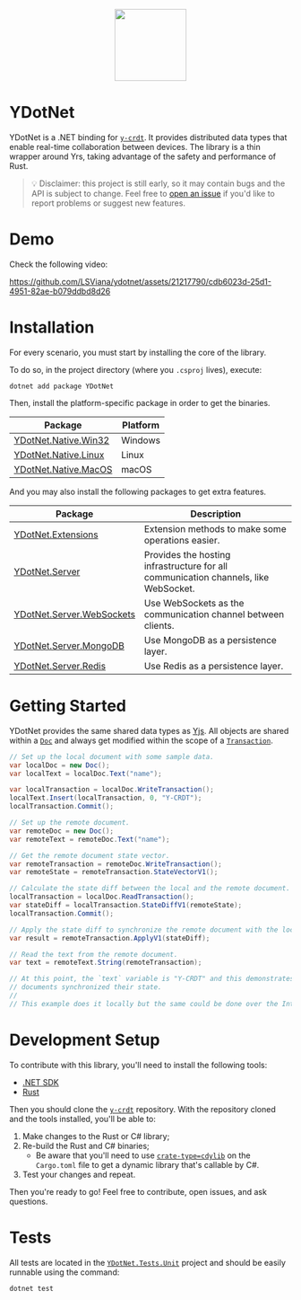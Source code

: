 <p align="center">
  <img width="128" height="128" src="https://github.com/LSViana/ydotnet/assets/21217790/51be1008-7bac-4bb0-b5bb-d4c9f5ab6d7d" />
</p>

# YDotNet

YDotNet is a .NET binding for [`y-crdt`](https://github.com/y-crdt/ypy). It provides distributed data types that enable
real-time collaboration between devices. The library is a thin wrapper around Yrs, taking advantage of the safety and performance of Rust.

> 💡 Disclaimer: this project is still early, so it may contain bugs and the API is subject to change. Feel free to
> [open an issue](https://github.com/LSViana/ydotnet/issues/new) if you'd like to report problems or suggest new features.

# Demo

Check the following video:

https://github.com/LSViana/ydotnet/assets/21217790/cdb6023d-25d1-4951-82ae-b079ddbd8d26

# Installation

For every scenario, you must start by installing the core of the library.

To do so, in the project directory (where you `.csproj` lives), execute:

```shell
dotnet add package YDotNet
```

Then, install the platform-specific package in order to get the binaries.

| Package                                                                     | Platform |
|-----------------------------------------------------------------------------|----------|
| [YDotNet.Native.Win32](https://www.nuget.org/packages/YDotNet.Native.Win32) | Windows  |
| [YDotNet.Native.Linux](https://www.nuget.org/packages/YDotNet.Native.Linux) | Linux    |
| [YDotNet.Native.MacOS](https://www.nuget.org/packages/YDotNet.Native.MacOS) | macOS    |

And you may also install the following packages to get extra features.

| Package                                                                               | Description                                                                         |
|---------------------------------------------------------------------------------------|-------------------------------------------------------------------------------------|
| [YDotNet.Extensions](https://www.nuget.org/packages/YDotNet.Extensions)               | Extension methods to make some operations easier.                                   |
| [YDotNet.Server](https://www.nuget.org/packages/YDotNet.Server)                       | Provides the hosting infrastructure for all communication channels, like WebSocket. |
| [YDotNet.Server.WebSockets](https://www.nuget.org/packages/YDotNet.Server.WebSockets) | Use WebSockets as the communication channel between clients.                        |
| [YDotNet.Server.MongoDB](https://www.nuget.org/packages/YDotNet.Server.MongoDB)       | Use MongoDB as a persistence layer.                                                 |
| [YDotNet.Server.Redis](https://www.nuget.org/packages/YDotNet.Server.Redis)           | Use Redis as a persistence layer.                                                   |

# Getting Started

YDotNet provides the same shared data types as [Yjs](https://docs.yjs.dev/). All objects are shared within a
[`Doc`](https://github.com/LSViana/ydotnet/blob/5c51f761f608d03fc88edaaf31aee4608afe0d3e/YDotNet/Document/Doc.cs) and always get modified within
the scope of a [`Transaction`](https://github.com/LSViana/ydotnet/blob/5c51f761f608d03fc88edaaf31aee4608afe0d3e/YDotNet/Document/Transactions/Transaction.cs).

```csharp
// Set up the local document with some sample data.
var localDoc = new Doc();
var localText = localDoc.Text("name");

var localTransaction = localDoc.WriteTransaction();
localText.Insert(localTransaction, 0, "Y-CRDT");
localTransaction.Commit();

// Set up the remote document.
var remoteDoc = new Doc();
var remoteText = remoteDoc.Text("name");

// Get the remote document state vector.
var remoteTransaction = remoteDoc.WriteTransaction();
var remoteState = remoteTransaction.StateVectorV1();

// Calculate the state diff between the local and the remote document.
localTransaction = localDoc.ReadTransaction();
var stateDiff = localTransaction.StateDiffV1(remoteState);
localTransaction.Commit();

// Apply the state diff to synchronize the remote document with the local changes.
var result = remoteTransaction.ApplyV1(stateDiff);

// Read the text from the remote document.
var text = remoteText.String(remoteTransaction);

// At this point, the `text` variable is "Y-CRDT" and this demonstrates how the two
// documents synchronized their state.
//
// This example does it locally but the same could be done over the Internet, for example.
```

# Development Setup

To contribute with this library, you'll need to install the following tools:

- [.NET SDK](https://dotnet.microsoft.com/download/dotnet/)
- [Rust](https://www.rust-lang.org/tools/install)

Then you should clone the [`y-crdt`](https://github.com/y-crdt/y-crdt) repository. With the repository
cloned and the tools installed, you'll be able to:

1. Make changes to the Rust or C# library;
2. Re-build the Rust and C# binaries;
    - Be aware that you'll need to use
      [`crate-type=cdylib`](https://github.com/y-crdt/y-crdt/blob/main/yffi/Cargo.toml#L19)
      on the `Cargo.toml` file to get a dynamic library that's callable by C#.
3. Test your changes and repeat.

Then you're ready to go! Feel free to contribute, open issues, and ask questions.

# Tests

All tests are located in the [`YDotNet.Tests.Unit`](https://github.com/LSViana/ydotnet/tree/main/Tests/YDotNet.Tests.Unit)
project and should be easily runnable using the command:

```sh
dotnet test
```

